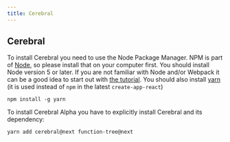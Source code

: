 ```yaml
---
title: Cerebral
---
```


## Cerebral

To install Cerebral you need to use the Node Package Manager. NPM is part of [Node](https://nodejs.org/en/), so please install that on your computer first. You should install Node version 5 or later. If you are not familiar with Node and/or Webpack it can be a good idea to start out with [the tutorial](../tutorial/01_introduction.html). You should also install [yarn](https://www.npmjs.com/package/yarn) (it is used instead of `npm` in the latest `create-app-react`)

`npm install -g yarn`

To install Cerebral Alpha you have to explicitly install Cerebral and its dependency:

`yarn add cerebral@next function-tree@next`
